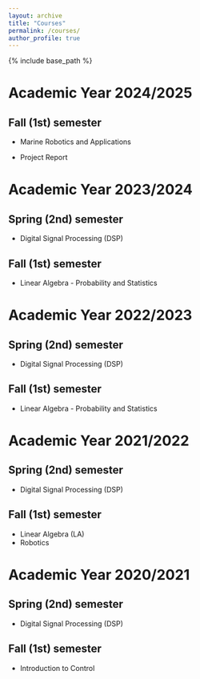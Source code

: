 ```yaml
---
layout: archive
title: "Courses"
permalink: /courses/
author_profile: true
---
```


{% include base_path %}

# Academic Year 2024/2025

## Fall (1st) semester

* Marine Robotics and Applications

* Project Report

# Academic Year 2023/2024

## Spring (2nd) semester

* Digital Signal Processing (DSP)
  
## Fall (1st) semester

* Linear Algebra - Probability and Statistics 

# Academic Year 2022/2023

## Spring (2nd) semester

* Digital Signal Processing (DSP)
  
## Fall (1st) semester

* Linear Algebra - Probability and Statistics 

# Academic Year 2021/2022

## Spring (2nd) semester

* Digital Signal Processing (DSP)
  
## Fall (1st) semester

* Linear Algebra (LA)
* Robotics 

# Academic Year 2020/2021

## Spring (2nd) semester

* Digital Signal Processing (DSP)

## Fall (1st) semester

* Introduction to Control
